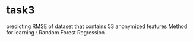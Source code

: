 # task3
predicting RMSE  of dataset that contains 53 anonymized features 
Method for learning : Random Forest Regression
